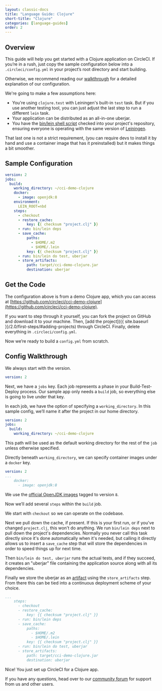 ```yaml
---
layout: classic-docs
title: "Language Guide: Clojure"
short-title: "Clojure"
categories: [language-guides]
order: 2
---
```


## Overview

This guide will help you get started with a Clojure application on CircleCI. If you’re in a rush, just copy the sample configuration below into a `.circleci/config.yml` in your project’s root directory and start building.

Otherwise, we recommend reading our [walkthrough](#config-walkthrough) for a detailed explanation of our configuration.

We're going to make a few assumptions here:

* You're using `clojure.test` with Leiningen's built-in `test` task. But if you use another testing tool, you can just adjust the last step to run a different `lein` task.
* Your application can be distributed as an all-in-one uberjar.
* You have the [bin/lein shell script](https://raw.githubusercontent.com/technomancy/leiningen/stable/bin/lein) checked into your project's repository, ensuring everyone is operating with the same version of [Leiningen](https://leiningen.org).

That last one is not a strict requirement, (you can require devs to install it by hand and use a container image that has it preinstalled) but it makes things a bit smoother.

## Sample Configuration

```YAML
version: 2
jobs:
  build:
    working_directory: ~/cci-demo-clojure
    docker:
      - image: openjdk:8
    environment:
      LEIN_ROOT=nbd
    steps:
      - checkout
      - restore_cache:
          key: {{ checksum "project.clj" }}
      - run: bin/lein deps
      - save_cache:
          paths:
            - $HOME/.m2
            - $HOME/.lein
          key: {{ checksum "project.clj" }}
      - run: bin/lein do test, uberjar
      - store_artifacts:
          path: target/cci-demo-clojure.jar
          destination: uberjar
```

## Get the Code

The configuration above is from a demo Clojure app, which you can access at [https://github.com/circleci/cci-demo-clojure](https://github.com/circleci/cci-demo-clojure).

If you want to step through it yourself, you can fork the project on GitHub and download it to your machine. Then, [add the project]({{ site.baseurl }}/2.0/first-steps/#adding-projects) through CircleCI. Finally, delete everything in `.circleci/config.yml`.

Now we’re ready to build a `config.yml` from scratch.

## Config Walkthrough

We always start with the version.

```YAML
version: 2
```

Next, we have a `jobs` key. Each job represents a phase in your Build-Test-Deploy process. Our sample app only needs a `build` job, so everything else is going to live under that key.

In each job, we have the option of specifying a `working_directory`. In this sample config, we’ll name it after the project in our home directory.

```YAML
version: 2
jobs:
  build:
    working_directory: ~/cci-demo-clojure
```

This path will be used as the default working directory for the rest of the `job` unless otherwise specified.

Directly beneath `working_directory`, we can specify container images under a `docker` key.

```YAML
version: 2
...
    docker:
      - image: openjdk:8
```

We use the [official OpenJDK images](https://hub.docker.com/_/openjdk/) tagged to version `8`.

Now we’ll add several `steps` within the `build` job.

We start with `checkout` so we can operate on the codebase.

Next we pull down the cache, if present. If this is your first run, or if you've changed `project.clj`, this won't do anything. We run `bin/lein deps` next to pull down the project's dependencies. Normally you never call this task directly since it's done automatically when it's needed, but calling it directly allows us to insert a `save_cache` step that will store the dependencies in order to speed things up for next time.

Then `bin/lein do test, uberjar` runs the actual tests, and if they succeed, it creates an "uberjar" file containing the application source along with all its dependencies.

Finally we store the uberjar as an [artifact](https://circleci.com/docs/1.0/build-artifacts/) using the `store_artifacts` step. From there this can be tied into a continuous deployment scheme of your choice.

```YAML
...
    steps:
      - checkout
      - restore_cache:
          key: {{ checksum "project.clj" }}
      - run: bin/lein deps
      - save_cache:
          paths:
            - $HOME/.m2
            - $HOME/.lein
          key: {{ checksum "project.clj" }}
      - run: bin/lein do test, uberjar
      - store_artifacts:
          path: target/cci-demo-clojure.jar
          destination: uberjar
```

Nice! You just set up CircleCI for a Clojure app.

If you have any questions, head over to our [community forum](https://discuss.circleci.com/) for support from us and other users.
